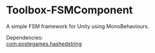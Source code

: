 # Toolbox-FSMComponent
A simple FSM framework for Unity using MonoBehaviours.

Dependencies:  
[com.postegames.hashedstring](https://github.com/Slugronaut/Toolbox-HashedString)  
